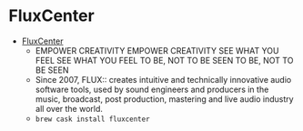 # FluxCenter
- [FluxCenter](https://www.flux.audio/)
  -  EMPOWER CREATIVITY EMPOWER CREATIVITY SEE WHAT YOU FEEL SEE WHAT YOU FEEL TO BE, NOT TO BE SEEN TO BE, NOT TO BE SEEN
  - Since 2007, FLUX:: creates intuitive and technically innovative audio software tools, used by sound engineers and producers in the music, broadcast, post production, mastering and live audio industry all over the world.
  - `brew cask install fluxcenter`
